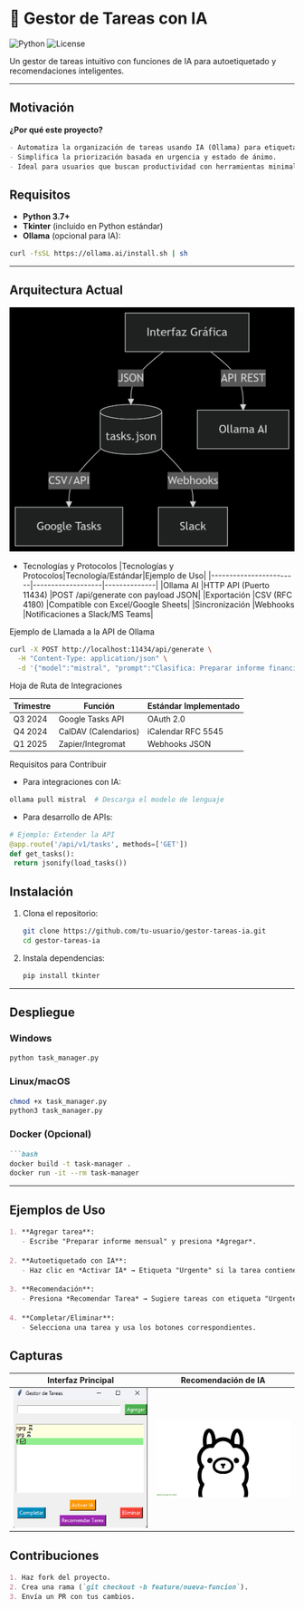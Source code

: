 # 📝 Gestor de Tareas con IA

![Python](https://img.shields.io/badge/Python-3.7%2B-blue)
![License](https://img.shields.io/badge/License-MIT-green)

Un gestor de tareas intuitivo con funciones de IA para autoetiquetado y recomendaciones inteligentes.

---

##  Motivación


**¿Por qué este proyecto?**  
```markdown
- Automatiza la organización de tareas usando IA (Ollama) para etiquetado inteligente.  
- Simplifica la priorización basada en urgencia y estado de ánimo.  
- Ideal para usuarios que buscan productividad con herramientas minimalistas. 
```

##   Requisitos

- **Python 3.7+**  
- **Tkinter** (incluido en Python estándar)  
- **Ollama** (opcional para IA):  
```bash
curl -fsSL https://ollama.ai/install.sh | sh
```

---

## Arquitectura Actual
![alt text](deepseek_mermaid_20250505_2761ed.png)

- Tecnologías y Protocolos
|Tecnologías y Protocolos|Tecnología/Estándar|Ejemplo de Uso|
|------------------------|-------------------|--------------|
|Ollama AI	|HTTP API (Puerto 11434)	|POST /api/generate con payload JSON|
|Exportación	|CSV (RFC 4180)	|Compatible con Excel/Google Sheets|
|Sincronización	|Webhooks	|Notificaciones a Slack/MS Teams|

Ejemplo de Llamada a la API de Ollama

``` bash
curl -X POST http://localhost:11434/api/generate \
  -H "Content-Type: application/json" \
  -d '{"model":"mistral", "prompt":"Clasifica: Preparar informe financiero"}'
```

Hoja de Ruta de Integraciones

|Trimestre|Función|Estándar Implementado|
|------------------------|-------------------|--------------|
|Q3 2024		|Google Tasks API		|OAuth 2.0|
|Q4 2024		|CalDAV (Calendarios)		|iCalendar RFC 5545|
|Q1 2025		|Zapier/Integromat		|Webhooks JSON|

Requisitos para Contribuir

   - Para integraciones con IA:
   ```bash 
   ollama pull mistral  # Descarga el modelo de lenguaje
   ```

   - Para desarrollo de APIs:
   ``` python
   # Ejemplo: Extender la API
   @app.route('/api/v1/tasks', methods=['GET'])
   def get_tasks():
    return jsonify(load_tasks())
   ```





##  Instalación


1. Clona el repositorio:
   ```bash
   git clone https://github.com/tu-usuario/gestor-tareas-ia.git
   cd gestor-tareas-ia
   ```
2. Instala dependencias:
    ```bash
    pip install tkinter
    ```

---

## Despliegue

### Windows
```bash
python task_manager.py
```
### Linux/macOS
```bash
chmod +x task_manager.py
python3 task_manager.py
```
### Docker (Opcional)
```markdown
```bash
docker build -t task-manager .
docker run -it --rm task-manager
```

---

##  Ejemplos de Uso

```markdown
1. **Agregar tarea**:  
   - Escribe "Preparar informe mensual" y presiona *Agregar*.  

2. **Autoetiquetado con IA**:  
   - Haz clic en *Activar IA* → Etiqueta "Urgente" si la tarea contiene palabras clave.  

3. **Recomendación**:  
   - Presiona *Recomendar Tarea* → Sugiere tareas con etiqueta "Urgente" primero.  

4. **Completar/Eliminar**:  
   - Selecciona una tarea y usa los botones correspondientes.  
```
##  Capturas
| Interfaz Principal | Recomendación de IA |
|--------------------|---------------------|
| ![Interfaz](Interfaz.png) | ![Recomendación](ia.png) |

##   Contribuciones

```markdown
1. Haz fork del proyecto.  
2. Crea una rama (`git checkout -b feature/nueva-funcion`).  
3. Envía un PR con tus cambios.   
```

